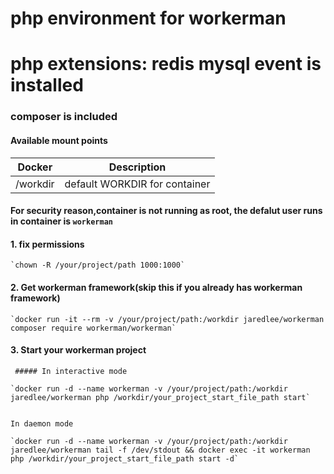 # php environment for workerman 
# php extensions: redis mysql event is installed

### composer is included

#### Available mount points

| Docker              | Description |
|---------------------|-------------|
| /workdir | default WORKDIR for container |

#### For security reason,container is not running as root, the defalut user runs in container is `workerman`

#### 1. fix permissions

    `chown -R /your/project/path 1000:1000` 




#### 2. Get workerman framework(skip this if you already has workerman framework)

    `docker run -it --rm -v /your/project/path:/workdir jaredlee/workerman composer require workerman/workerman` 


#### 3. Start your workerman project 
     ##### In interactive mode  

    `docker run -d --name workerman -v /your/project/path:/workdir jaredlee/workerman php /workdir/your_project_start_file_path start` 
 
 
    In daemon mode
    
    `docker run -d --name workerman -v /your/project/path:/workdir jaredlee/workerman tail -f /dev/stdout && docker exec -it workerman php /workdir/your_project_start_file_path start -d` 
